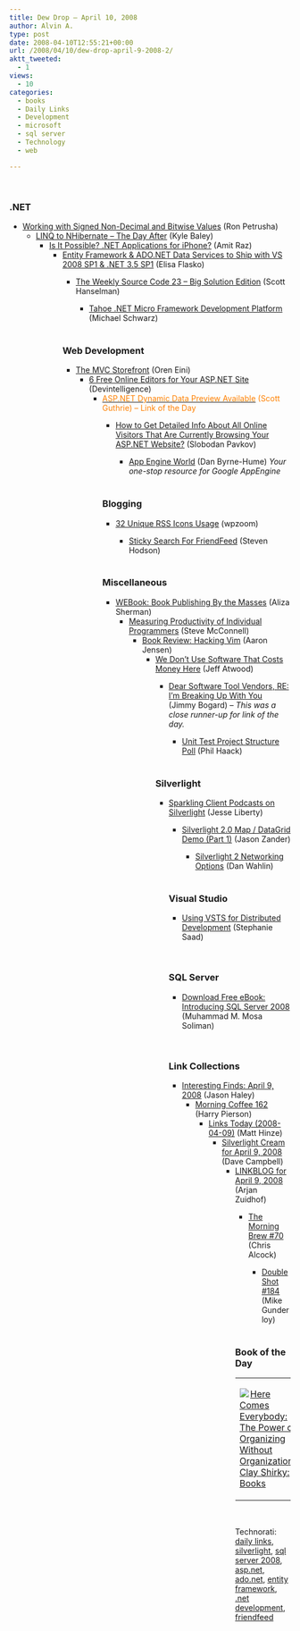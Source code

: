 ```yaml
---
title: Dew Drop – April 10, 2008
author: Alvin A.
type: post
date: 2008-04-10T12:55:21+00:00
url: /2008/04/10/dew-drop-april-9-2008-2/
aktt_tweeted:
  - 1
views:
  - 10
categories:
  - books
  - Daily Links
  - Development
  - microsoft
  - sql server
  - Technology
  - web

---
```

<edited to correct date in post title>

&nbsp;

### .NET

  * [Working with Signed Non-Decimal and Bitwise Values][1] (Ron Petrusha) 
      * [LINQ to NHibernate &#8211; The Day After][2] (Kyle Baley) 
          * [Is It Possible? .NET Applications for iPhone?][3] (Amit Raz) 
              * [Entity Framework & ADO.NET Data Services to Ship with VS 2008 SP1 & .NET 3.5 SP1][4] (Elisa Flasko) 
                  * [The Weekly Source Code 23 &#8211; Big Solution Edition][5] (Scott Hanselman) 
                      * [Tahoe .NET Micro Framework Development Platform][6] (Michael Schwarz)</ul> 
                    &nbsp;
                    
                    ### Web Development
                    
                      * [The MVC Storefront][7] (Oren Eini) 
                          * [6 Free Online Editors for Your ASP.NET Site][8] (Devintelligence) 
                              * [<font color="#ff8000">ASP.NET Dynamic Data Preview Available</font>][9] <font color="#ff8000">(Scott Guthrie) &#8211; Link of the Day</font> 
                                  * [How to Get Detailed Info About All Online Visitors That Are Currently Browsing Your ASP.NET Website?][10] (Slobodan Pavkov) 
                                      * [App Engine World][11] (Dan Byrne-Hume) _Your one-stop resource for Google AppEngine_</ul> 
                                    &nbsp;
                                    
                                    ### Blogging
                                    
                                      * [32 Unique RSS Icons Usage][12] (wpzoom) 
                                          * [Sticky Search For FriendFeed][13] (Steven Hodson)</ul> 
                                        &nbsp;
                                        
                                        ### Miscellaneous
                                        
                                          * [WEBook: Book Publishing By the Masses][14] (Aliza Sherman) 
                                              * [Measuring Productivity of Individual Programmers][15] (Steve McConnell) 
                                                  * [Book Review: Hacking Vim][16] (Aaron Jensen) 
                                                      * [We Don&#8217;t Use Software That Costs Money Here][17] (Jeff Atwood) 
                                                          * [Dear Software Tool Vendors, RE: I&#8217;m Breaking Up With You][18] (Jimmy Bogard) &#8211; _This was a close runner-up for link of the day._ 
                                                              * [Unit Test Project Structure Poll][19] (Phil Haack)</ul> 
                                                            &nbsp;
                                                            
                                                            ### Silverlight
                                                            
                                                              * [Sparkling Client Podcasts on Silverlight][20] (Jesse Liberty) 
                                                                  * [Silverlight 2.0 Map / DataGrid Demo (Part 1)][21] (Jason Zander) 
                                                                      * [Silverlight 2 Networking Options][22] (Dan Wahlin)</ul> 
                                                                    &nbsp;
                                                                    
                                                                    ### Visual Studio
                                                                    
                                                                      * [Using VSTS for Distributed Development][23] (Stephanie Saad)
                                                                    
                                                                    &nbsp;
                                                                    
                                                                    ### SQL Server
                                                                    
                                                                      * [Download Free eBook: Introducing SQL Server 2008][24] (Muhammad M. Mosa Soliman)
                                                                    
                                                                    &nbsp;
                                                                    
                                                                    ### Link Collections
                                                                    
                                                                      * [Interesting Finds: April 9, 2008][25] (Jason Haley) 
                                                                          * [Morning Coffee 162][26] (Harry Pierson) 
                                                                              * [Links Today (2008-04-09)][27] (Matt Hinze) 
                                                                                  * [Silverlight Cream for April 9, 2008][28] (Dave Campbell) 
                                                                                      * [LINKBLOG for April 9, 2008][29] (Arjan Zuidhof) 
                                                                                          * [The Morning Brew #70][30] (Chris Alcock) 
                                                                                              * [Double Shot #184][31] (Mike Gunderloy)</ul> 
                                                                                            &nbsp;
                                                                                            
                                                                                            ### Book of the Day</p> 
                                                                                            
                                                                                            <div class="wlWriterSmartContent" id="scid:7dc1bd33-94bd-46fd-a20b-0131235bcd47:1ac09a9d-7e47-4386-a4c3-741fb562388d" style="padding-right: 0px; display: inline; padding-left: 0px; float: none; padding-bottom: 0px; margin: 0px; padding-top: 0px">
                                                                                              <table cellspacing="0" cellpadding="2" width="400" border="0" unselectable="on">
                                                                                                <tr>
                                                                                                  <td valign="top" width="400">
                                                                                                    <p>
                                                                                                      <a title="Here Comes Everybody: The Power of Organizing Without Organizations: Clay Shirky: Books" href="http://www.amazon.com/exec/obidos/ASIN/1594201536/alvinashcraft-20"><img data-recalc-dims="1" decoding="async" src="https://i0.wp.com/images.amazon.com/images/P/1594201536.01.MZZZZZZZ.jpg?w=660" border="0" align="left" style="float:left" />Here Comes Everybody: The Power of Organizing Without Organizations: Clay Shirky: Books</a>
                                                                                                    </p>
                                                                                                  </td>
                                                                                                </tr>
                                                                                              </table>
                                                                                            </div>
                                                                                            
                                                                                            &nbsp;</p> 
                                                                                            
                                                                                            <div class="wlWriterSmartContent" id="scid:C16BAC14-9A3D-4c50-9394-FBFEF7A93539:78696046-3613-48e7-ae0d-1a502d67ee1a" style="padding-right: 0px; display: inline; padding-left: 0px; padding-bottom: 0px; margin: 0px; padding-top: 0px">
                                                                                              <!--dotnetkickit-->
                                                                                            </div></p> 
                                                                                            
                                                                                            <div class="wlWriterSmartContent" id="scid:d7bf807d-7bb0-458a-811f-90c51817d5c2:f8cc521c-1d2c-4276-86b9-88de9469676d" style="padding-right: 0px; display: inline; padding-left: 0px; padding-bottom: 0px; margin: 0px; padding-top: 0px">
                                                                                              <p>
                                                                                                <span class="TagSite">Technorati:</span> <a href="http://technorati.com/tag/daily+links" rel="tag" class="tag">daily links</a>, <a href="http://technorati.com/tag/silverlight" rel="tag" class="tag">silverlight</a>, <a href="http://technorati.com/tag/sql+server+2008" rel="tag" class="tag">sql server 2008</a>, <a href="http://technorati.com/tag/asp.net" rel="tag" class="tag">asp.net</a>, <a href="http://technorati.com/tag/ado.net" rel="tag" class="tag">ado.net</a>, <a href="http://technorati.com/tag/entity+framework" rel="tag" class="tag">entity framework</a>, <a href="http://technorati.com/tag/.net+development" rel="tag" class="tag">.net development</a>, <a href="http://technorati.com/tag/friendfeed" rel="tag" class="tag">friendfeed</a><br /><!-- StartInsertedTags: daily links, silverlight, sql server 2008, asp.net, ado.net, entity framework, .net development, friendfeed :EndInsertedTags -->
                                                                                              </p>
                                                                                            </div>

 [1]: http://blogs.msdn.com/bclteam/archive/2008/04/09/working-with-signed-non-decimal-and-bitwise-values-ron-petrusha.aspx
 [2]: http://codebetter.com/blogs/kyle.baley/archive/2008/04/09/linq-to-nhibernate-the-day-after.aspx
 [3]: http://www.dev102.com/2008/04/09/is-it-possible-net-applications-for-iphone/
 [4]: http://blogs.msdn.com/adonet/archive/2008/04/09/entity-framework-ado-net-data-services-to-ship-with-vs-2008-sp1-net-3-5-sp1.aspx
 [5]: http://www.hanselman.com/blog/TheWeeklySourceCode23BigSolutionEdition.aspx
 [6]: http://weblogs.asp.net/mschwarz/archive/2008/04/10/tahoe-net-micro-framework-development-platform.aspx
 [7]: http://ayende.com/Blog/archive/2008/04/09/The-MVC-Storefront.aspx
 [8]: http://devintelligence.com/blogs/netadventures/archive/2008/04/08/6-free-online-editors-for-your-asp-net-site.aspx
 [9]: http://weblogs.asp.net/scottgu/archive/2008/04/10/asp-net-dynamic-data-preview-available.aspx
 [10]: http://www.aspdotnetfaq.com/Faq/How-to-get-detailed-info-about-all-online-visitors-that-are-currently-browsing-your-ASP-NET-website.aspx
 [11]: http://www.appengineworld.com/
 [12]: http://www.wpzoom.com/design/32-unique-rss-icons-usage/
 [13]: http://www.friendfeedwatch.com/2008/04/09/sticky-search-for-friendfeed/
 [14]: http://webworkerdaily.com/2008/04/09/webook-book-publishing-by-the-masses/
 [15]: http://forums.construx.com/blogs/stevemcc/archive/2008/04/09/measuring-productivity-of-individual-programmers.aspx
 [16]: http://codebetter.com/blogs/aaron.jensen/archive/2008/04/09/book-review-hacking-vim.aspx
 [17]: http://www.codinghorror.com/blog/archives/001097.html
 [18]: http://www.lostechies.com/blogs/jimmy_bogard/archive/2008/04/08/dear-software-tool-vendors-re-i-m-breaking-up-with-you.aspx
 [19]: http://haacked.com/archive/2008/04/09/unit-test-project-structure-poll.aspx
 [20]: http://silverlight.net/blogs/jesseliberty/archive/2008/04/09/sparkling-client-podcasts-on-silverlight.aspx
 [21]: http://blogs.msdn.com/jasonz/archive/2008/04/04/silverlight-2-map-datagrid-demo-part-1.aspx
 [22]: http://weblogs.asp.net/dwahlin/archive/2008/04/10/silverlight-2-networking-options.aspx
 [23]: http://blogs.msdn.com/stephaniesaad/archive/2008/04/09/using-vsts-for-distributed-development.aspx
 [24]: http://www.mosesofegypt.net/post/2008/04/Download-Free-E-Book-Introducing-SQL-Server-2008.aspx
 [25]: http://jasonhaley.com/blog/archive/2008/04/09/141485.aspx
 [26]: http://devhawk.net/2008/04/09/Morning+Coffee+162.aspx
 [27]: http://mhinze.com/links-today-2008-04-09/
 [28]: http://geekswithblogs.net/WynApseTechnicalMusings/archive/2008/04/09/121145.aspx
 [29]: http://arjansworld.blogspot.com/2008/04/linkblog-for-april-9-2008.html
 [30]: http://blog.cwa.me.uk/2008/04/10/the-morning-brew-70/
 [31]: http://afreshcup.com/?p=830
